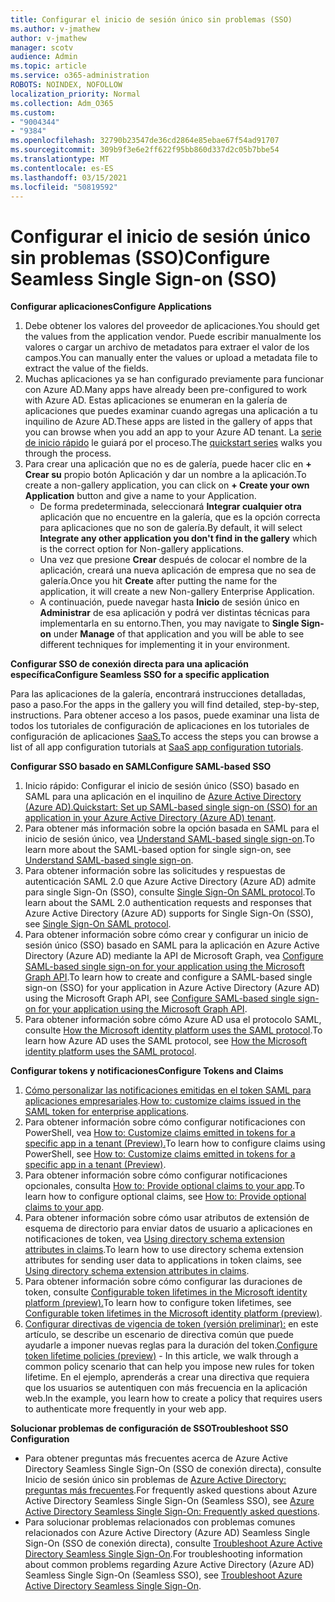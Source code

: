 ```yaml
---
title: Configurar el inicio de sesión único sin problemas (SSO)
ms.author: v-jmathew
author: v-jmathew
manager: scotv
audience: Admin
ms.topic: article
ms.service: o365-administration
ROBOTS: NOINDEX, NOFOLLOW
localization_priority: Normal
ms.collection: Adm_O365
ms.custom:
- "9004344"
- "9384"
ms.openlocfilehash: 32790b23547de36cd2864e85ebae67f54ad91707
ms.sourcegitcommit: 309b9f3e6e2ff622f95bb860d337d2c05b7bbe54
ms.translationtype: MT
ms.contentlocale: es-ES
ms.lasthandoff: 03/15/2021
ms.locfileid: "50819592"
---
```

# <a name="configure-seamless-single-sign-on-sso"></a><span data-ttu-id="07d32-102">Configurar el inicio de sesión único sin problemas (SSO)</span><span class="sxs-lookup"><span data-stu-id="07d32-102">Configure Seamless Single Sign-on (SSO)</span></span>

<span data-ttu-id="07d32-103">**Configurar aplicaciones**</span><span class="sxs-lookup"><span data-stu-id="07d32-103">**Configure Applications**</span></span>

1. <span data-ttu-id="07d32-104">Debe obtener los valores del proveedor de aplicaciones.</span><span class="sxs-lookup"><span data-stu-id="07d32-104">You should get the values from the application vendor.</span></span> <span data-ttu-id="07d32-105">Puede escribir manualmente los valores o cargar un archivo de metadatos para extraer el valor de los campos.</span><span class="sxs-lookup"><span data-stu-id="07d32-105">You can manually enter the values or upload a metadata file to extract the value of the fields.</span></span>
2. <span data-ttu-id="07d32-106">Muchas aplicaciones ya se han configurado previamente para funcionar con Azure AD.</span><span class="sxs-lookup"><span data-stu-id="07d32-106">Many apps have already been pre-configured to work with Azure AD.</span></span> <span data-ttu-id="07d32-107">Estas aplicaciones se enumeran en la galería de aplicaciones que puedes examinar cuando agregas una aplicación a tu inquilino de Azure AD.</span><span class="sxs-lookup"><span data-stu-id="07d32-107">These apps are listed in the gallery of apps that you can browse when you add an app to your Azure AD tenant.</span></span> <span data-ttu-id="07d32-108">La [serie de inicio rápido](https://docs.microsoft.com/azure/active-directory/manage-apps/add-application-portal-configure) le guiará por el proceso.</span><span class="sxs-lookup"><span data-stu-id="07d32-108">The [quickstart series](https://docs.microsoft.com/azure/active-directory/manage-apps/add-application-portal-configure) walks you through the process.</span></span>
3. <span data-ttu-id="07d32-109">Para crear una aplicación que no es de galería, puede hacer clic en **+ Crear su** propio botón Aplicación y dar un nombre a la aplicación.</span><span class="sxs-lookup"><span data-stu-id="07d32-109">To create a non-gallery application, you can click on **+ Create your own Application** button and give a name to your Application.</span></span>
    - <span data-ttu-id="07d32-110">De forma predeterminada, seleccionará **Integrar cualquier otra** aplicación que no encuentre en la galería, que es la opción correcta para aplicaciones que no son de galería.</span><span class="sxs-lookup"><span data-stu-id="07d32-110">By default, it will select **Integrate any other application you don't find in the gallery** which is the correct option for Non-gallery applications.</span></span>
    - <span data-ttu-id="07d32-111">Una vez que presione **Crear** después de colocar el nombre de la aplicación, creará una nueva aplicación de empresa que no sea de galería.</span><span class="sxs-lookup"><span data-stu-id="07d32-111">Once you hit **Create** after putting the name for the application, it will create a new Non-gallery Enterprise Application.</span></span>
    - <span data-ttu-id="07d32-112">A continuación, puede navegar hasta **Inicio** de sesión único en **Administrar** de esa aplicación y podrá ver distintas técnicas para implementarla en su entorno.</span><span class="sxs-lookup"><span data-stu-id="07d32-112">Then, you may navigate to **Single Sign-on** under **Manage** of that application and you will be able to see different techniques for implementing it in your environment.</span></span>

<span data-ttu-id="07d32-113">**Configurar SSO de conexión directa para una aplicación específica**</span><span class="sxs-lookup"><span data-stu-id="07d32-113">**Configure Seamless SSO for a specific application**</span></span>

<span data-ttu-id="07d32-114">Para las aplicaciones de la galería, encontrará instrucciones detalladas, paso a paso.</span><span class="sxs-lookup"><span data-stu-id="07d32-114">For the apps in the gallery you will find detailed, step-by-step, instructions.</span></span> <span data-ttu-id="07d32-115">Para obtener acceso a los pasos, puede examinar una lista de todos los tutoriales de configuración de aplicaciones en los tutoriales de configuración de aplicaciones [SaaS.](https://docs.microsoft.com/azure/active-directory/saas-apps/tutorial-list)</span><span class="sxs-lookup"><span data-stu-id="07d32-115">To access the steps you can browse a list of all app configuration tutorials at [SaaS app configuration tutorials](https://docs.microsoft.com/azure/active-directory/saas-apps/tutorial-list).</span></span>

<span data-ttu-id="07d32-116">**Configurar SSO basado en SAML**</span><span class="sxs-lookup"><span data-stu-id="07d32-116">**Configure SAML-based SSO**</span></span>

1. <span data-ttu-id="07d32-117">Inicio rápido: Configurar el inicio de sesión único (SSO) basado en SAML para una aplicación en el inquilino de [Azure Active Directory (Azure AD).](https://docs.microsoft.com/azure/active-directory/manage-apps/add-application-portal-setup-sso)</span><span class="sxs-lookup"><span data-stu-id="07d32-117">[Quickstart: Set up SAML-based single sign-on (SSO) for an application in your Azure Active Directory (Azure AD) tenant](https://docs.microsoft.com/azure/active-directory/manage-apps/add-application-portal-setup-sso).</span></span>
2. <span data-ttu-id="07d32-118">Para obtener más información sobre la opción basada en SAML para el inicio de sesión único, vea [Understand SAML-based single sign-on](https://docs.microsoft.com/azure/active-directory/manage-apps/configure-saml-single-sign-on).</span><span class="sxs-lookup"><span data-stu-id="07d32-118">To learn more about the SAML-based option for single sign-on, see [Understand SAML-based single sign-on](https://docs.microsoft.com/azure/active-directory/manage-apps/configure-saml-single-sign-on).</span></span>
3. <span data-ttu-id="07d32-119">Para obtener información sobre las solicitudes y respuestas de autenticación SAML 2.0 que Azure Active Directory (Azure AD) admite para single Sign-On (SSO), consulte [Single Sign-On SAML protocol](https://docs.microsoft.com/azure/active-directory/develop/single-sign-on-saml-protocol).</span><span class="sxs-lookup"><span data-stu-id="07d32-119">To learn about the SAML 2.0 authentication requests and responses that Azure Active Directory (Azure AD) supports for Single Sign-On (SSO), see [Single Sign-On SAML protocol](https://docs.microsoft.com/azure/active-directory/develop/single-sign-on-saml-protocol).</span></span>
4. <span data-ttu-id="07d32-120">Para obtener información sobre cómo crear y configurar un inicio de sesión único (SSO) basado en SAML para la aplicación en Azure Active Directory (Azure AD) mediante la API de Microsoft Graph, vea [Configure SAML-based single sign-on for your application using the Microsoft Graph API](https://docs.microsoft.com/graph/application-saml-sso-configure-api).</span><span class="sxs-lookup"><span data-stu-id="07d32-120">To learn how to create and configure a SAML-based single sign-on (SSO) for your application in Azure Active Directory (Azure AD) using the Microsoft Graph API, see [Configure SAML-based single sign-on for your application using the Microsoft Graph API](https://docs.microsoft.com/graph/application-saml-sso-configure-api).</span></span>
5. <span data-ttu-id="07d32-121">Para obtener información sobre cómo Azure AD usa el protocolo SAML, consulte [How the Microsoft identity platform uses the SAML protocol](https://docs.microsoft.com/azure/active-directory/develop/active-directory-saml-protocol-reference).</span><span class="sxs-lookup"><span data-stu-id="07d32-121">To learn how Azure AD uses the SAML protocol, see [How the Microsoft identity platform uses the SAML protocol](https://docs.microsoft.com/azure/active-directory/develop/active-directory-saml-protocol-reference).</span></span>

<span data-ttu-id="07d32-122">**Configurar tokens y notificaciones**</span><span class="sxs-lookup"><span data-stu-id="07d32-122">**Configure Tokens and Claims**</span></span>

1. <span data-ttu-id="07d32-123">[Cómo personalizar las notificaciones emitidas en el token SAML para aplicaciones empresariales](https://docs.microsoft.com/azure/active-directory/develop/active-directory-saml-claims-customization).</span><span class="sxs-lookup"><span data-stu-id="07d32-123">[How to: customize claims issued in the SAML token for enterprise applications](https://docs.microsoft.com/azure/active-directory/develop/active-directory-saml-claims-customization).</span></span>
2. <span data-ttu-id="07d32-124">Para obtener información sobre cómo configurar notificaciones con PowerShell, vea [How to: Customize claims emitted in tokens for a specific app in a tenant (Preview).](https://docs.microsoft.com/azure/active-directory/develop/active-directory-claims-mapping)</span><span class="sxs-lookup"><span data-stu-id="07d32-124">To learn how to configure claims using PowerShell, see [How to: Customize claims emitted in tokens for a specific app in a tenant (Preview)](https://docs.microsoft.com/azure/active-directory/develop/active-directory-claims-mapping).</span></span>
3. <span data-ttu-id="07d32-125">Para obtener información sobre cómo configurar notificaciones opcionales, consulta [How to: Provide optional claims to your app](https://docs.microsoft.com/azure/active-directory/develop/active-directory-optional-claims).</span><span class="sxs-lookup"><span data-stu-id="07d32-125">To learn how to configure optional claims, see [How to: Provide optional claims to your app](https://docs.microsoft.com/azure/active-directory/develop/active-directory-optional-claims).</span></span>
4. <span data-ttu-id="07d32-126">Para obtener información sobre cómo usar atributos de extensión de esquema de directorio para enviar datos de usuario a aplicaciones en notificaciones de token, vea [Using directory schema extension attributes in claims](https://docs.microsoft.com/azure/active-directory/develop/active-directory-schema-extensions).</span><span class="sxs-lookup"><span data-stu-id="07d32-126">To learn how to use directory schema extension attributes for sending user data to applications in token claims, see [Using directory schema extension attributes in claims](https://docs.microsoft.com/azure/active-directory/develop/active-directory-schema-extensions).</span></span>
5. <span data-ttu-id="07d32-127">Para obtener información sobre cómo configurar las duraciones de token, consulte [Configurable token lifetimes in the Microsoft identity platform (preview).](https://docs.microsoft.com/azure/active-directory/develop/active-directory-configurable-token-lifetimes)</span><span class="sxs-lookup"><span data-stu-id="07d32-127">To learn how to configure token lifetimes, see [Configurable token lifetimes in the Microsoft identity platform (preview)](https://docs.microsoft.com/azure/active-directory/develop/active-directory-configurable-token-lifetimes).</span></span>
6. <span data-ttu-id="07d32-128">[Configurar directivas de vigencia de token (versión preliminar):](https://docs.microsoft.com/azure/active-directory/develop/configure-token-lifetimes) en este artículo, se describe un escenario de directiva común que puede ayudarle a imponer nuevas reglas para la duración del token.</span><span class="sxs-lookup"><span data-stu-id="07d32-128">[Configure token lifetime policies (preview)](https://docs.microsoft.com/azure/active-directory/develop/configure-token-lifetimes) - In this article, we walk through a common policy scenario that can help you impose new rules for token lifetime.</span></span> <span data-ttu-id="07d32-129">En el ejemplo, aprenderás a crear una directiva que requiera que los usuarios se autentiquen con más frecuencia en la aplicación web.</span><span class="sxs-lookup"><span data-stu-id="07d32-129">In the example, you learn how to create a policy that requires users to authenticate more frequently in your web app.</span></span>

<span data-ttu-id="07d32-130">**Solucionar problemas de configuración de SSO**</span><span class="sxs-lookup"><span data-stu-id="07d32-130">**Troubleshoot SSO Configuration**</span></span>

- <span data-ttu-id="07d32-131">Para obtener preguntas más frecuentes acerca de Azure Active Directory Seamless Single Sign-On (SSO de conexión directa), consulte Inicio de sesión único sin problemas de [Azure Active Directory: preguntas más frecuentes](https://docs.microsoft.com/azure/active-directory/hybrid/how-to-connect-sso-faq).</span><span class="sxs-lookup"><span data-stu-id="07d32-131">For frequently asked questions about Azure Active Directory Seamless Single Sign-On (Seamless SSO), see [Azure Active Directory Seamless Single Sign-On: Frequently asked questions](https://docs.microsoft.com/azure/active-directory/hybrid/how-to-connect-sso-faq).</span></span>
- <span data-ttu-id="07d32-132">Para solucionar problemas relacionados con problemas comunes relacionados con Azure Active Directory (Azure AD) Seamless Single Sign-On (SSO de conexión directa), consulte [Troubleshoot Azure Active Directory Seamless Single Sign-On](https://docs.microsoft.com/azure/active-directory/hybrid/tshoot-connect-sso).</span><span class="sxs-lookup"><span data-stu-id="07d32-132">For troubleshooting information about common problems regarding Azure Active Directory (Azure AD) Seamless Single Sign-On (Seamless SSO), see [Troubleshoot Azure Active Directory Seamless Single Sign-On](https://docs.microsoft.com/azure/active-directory/hybrid/tshoot-connect-sso).</span></span>
